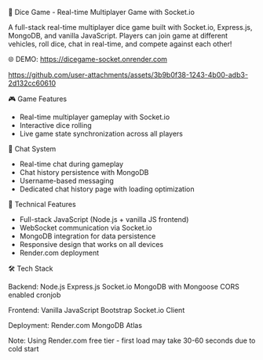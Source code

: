🎲 Dice Game - Real-time Multiplayer Game with Socket.io 

A full-stack real-time multiplayer dice game built with Socket.io, Express.js, MongoDB, and vanilla JavaScript. Players can join game at different vehicles, roll dice, chat in real-time, and compete against each other!

🌐 DEMO: https://dicegame-socket.onrender.com

https://github.com/user-attachments/assets/3b9b0f38-1243-4b00-adb3-2d132cc60610

🎮 Game Features
- Real-time multiplayer gameplay with Socket.io
- Interactive dice rolling
- Live game state synchronization across all players

💬 Chat System
- Real-time chat during gameplay
- Chat history persistence with MongoDB
- Username-based messaging
- Dedicated chat history page with loading optimization

🚀 Technical Features
- Full-stack JavaScript (Node.js + vanilla JS frontend)
- WebSocket communication via Socket.io
- MongoDB integration for data persistence
- Responsive design that works on all devices
- Render.com deployment
  
🛠️ Tech Stack

Backend:
Node.js
Express.js
Socket.io
MongoDB with Mongoose
CORS enabled
cronjob

Frontend:
Vanilla JavaScript
Bootstrap
Socket.io Client

Deployment:
Render.com
MongoDB Atlas

Note: Using Render.com free tier - first load may take 30-60 seconds due to cold start

